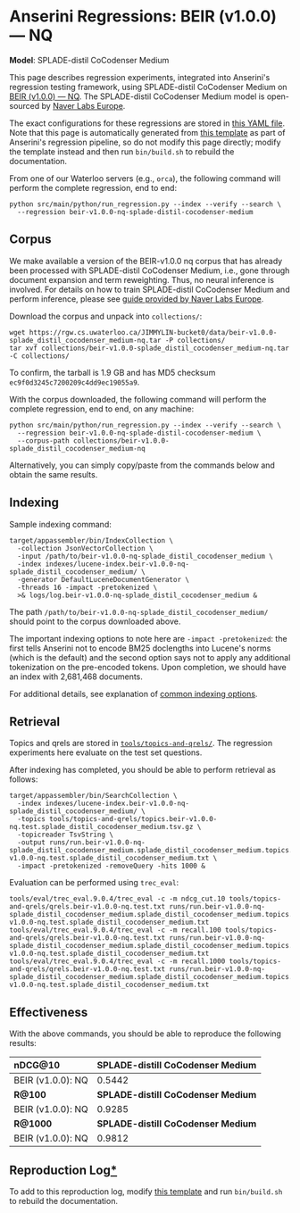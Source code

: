 # Anserini Regressions: BEIR (v1.0.0) &mdash; NQ

**Model**: SPLADE-distil CoCodenser Medium

This page describes regression experiments, integrated into Anserini's regression testing framework, using SPLADE-distil CoCodenser Medium on [BEIR (v1.0.0) &mdash; NQ](http://beir.ai/).
The SPLADE-distil CoCodenser Medium model is open-sourced by [Naver Labs Europe](https://europe.naverlabs.com/research/machine-learning-and-optimization/splade-models).

The exact configurations for these regressions are stored in [this YAML file](../src/main/resources/regression/beir-v1.0.0-nq-splade-distil-cocodenser-medium.yaml).
Note that this page is automatically generated from [this template](../src/main/resources/docgen/templates/beir-v1.0.0-nq-splade-distil-cocodenser-medium.template) as part of Anserini's regression pipeline, so do not modify this page directly; modify the template instead and then run `bin/build.sh` to rebuild the documentation.

From one of our Waterloo servers (e.g., `orca`), the following command will perform the complete regression, end to end:

```
python src/main/python/run_regression.py --index --verify --search \
  --regression beir-v1.0.0-nq-splade-distil-cocodenser-medium
```

## Corpus

We make available a version of the BEIR-v1.0.0 nq corpus that has already been processed with SPLADE-distil CoCodenser Medium, i.e., gone through document expansion and term reweighting.
Thus, no neural inference is involved.
For details on how to train SPLADE-distil CoCodenser Medium and perform inference, please see [guide provided by Naver Labs Europe](https://github.com/naver/splade/tree/main/anserini_evaluation).

Download the corpus and unpack into `collections/`:

```
wget https://rgw.cs.uwaterloo.ca/JIMMYLIN-bucket0/data/beir-v1.0.0-splade_distil_cocodenser_medium-nq.tar -P collections/
tar xvf collections/beir-v1.0.0-splade_distil_cocodenser_medium-nq.tar -C collections/
```

To confirm, the tarball is 1.9 GB and has MD5 checksum `ec9f0d3245c7200209c4dd9ec19055a9`.

With the corpus downloaded, the following command will perform the complete regression, end to end, on any machine:

```
python src/main/python/run_regression.py --index --verify --search \
  --regression beir-v1.0.0-nq-splade-distil-cocodenser-medium \
  --corpus-path collections/beir-v1.0.0-splade_distil_cocodenser_medium-nq
```

Alternatively, you can simply copy/paste from the commands below and obtain the same results.

## Indexing

Sample indexing command:

```
target/appassembler/bin/IndexCollection \
  -collection JsonVectorCollection \
  -input /path/to/beir-v1.0.0-nq-splade_distil_cocodenser_medium \
  -index indexes/lucene-index.beir-v1.0.0-nq-splade_distil_cocodenser_medium/ \
  -generator DefaultLuceneDocumentGenerator \
  -threads 16 -impact -pretokenized \
  >& logs/log.beir-v1.0.0-nq-splade_distil_cocodenser_medium &
```

The path `/path/to/beir-v1.0.0-nq-splade_distil_cocodenser_medium/` should point to the corpus downloaded above.

The important indexing options to note here are `-impact -pretokenized`: the first tells Anserini not to encode BM25 doclengths into Lucene's norms (which is the default) and the second option says not to apply any additional tokenization on the pre-encoded tokens.
Upon completion, we should have an index with 2,681,468 documents.

For additional details, see explanation of [common indexing options](common-indexing-options.md).

## Retrieval

Topics and qrels are stored in [`tools/topics-and-qrels/`](../tools/topics-and-qrels/).
The regression experiments here evaluate on the test set questions.

After indexing has completed, you should be able to perform retrieval as follows:

```
target/appassembler/bin/SearchCollection \
  -index indexes/lucene-index.beir-v1.0.0-nq-splade_distil_cocodenser_medium/ \
  -topics tools/topics-and-qrels/topics.beir-v1.0.0-nq.test.splade_distil_cocodenser_medium.tsv.gz \
  -topicreader TsvString \
  -output runs/run.beir-v1.0.0-nq-splade_distil_cocodenser_medium.splade_distil_cocodenser_medium.topics.beir-v1.0.0-nq.test.splade_distil_cocodenser_medium.txt \
  -impact -pretokenized -removeQuery -hits 1000 &
```

Evaluation can be performed using `trec_eval`:

```
tools/eval/trec_eval.9.0.4/trec_eval -c -m ndcg_cut.10 tools/topics-and-qrels/qrels.beir-v1.0.0-nq.test.txt runs/run.beir-v1.0.0-nq-splade_distil_cocodenser_medium.splade_distil_cocodenser_medium.topics.beir-v1.0.0-nq.test.splade_distil_cocodenser_medium.txt
tools/eval/trec_eval.9.0.4/trec_eval -c -m recall.100 tools/topics-and-qrels/qrels.beir-v1.0.0-nq.test.txt runs/run.beir-v1.0.0-nq-splade_distil_cocodenser_medium.splade_distil_cocodenser_medium.topics.beir-v1.0.0-nq.test.splade_distil_cocodenser_medium.txt
tools/eval/trec_eval.9.0.4/trec_eval -c -m recall.1000 tools/topics-and-qrels/qrels.beir-v1.0.0-nq.test.txt runs/run.beir-v1.0.0-nq-splade_distil_cocodenser_medium.splade_distil_cocodenser_medium.topics.beir-v1.0.0-nq.test.splade_distil_cocodenser_medium.txt
```

## Effectiveness

With the above commands, you should be able to reproduce the following results:

| **nDCG@10**                                                                                                  | **SPLADE-distill CoCodenser Medium**|
|:-------------------------------------------------------------------------------------------------------------|-----------|
| BEIR (v1.0.0): NQ                                                                                            | 0.5442    |
| **R@100**                                                                                                    | **SPLADE-distill CoCodenser Medium**|
| BEIR (v1.0.0): NQ                                                                                            | 0.9285    |
| **R@1000**                                                                                                   | **SPLADE-distill CoCodenser Medium**|
| BEIR (v1.0.0): NQ                                                                                            | 0.9812    |


## Reproduction Log[*](reproducibility.md)

To add to this reproduction log, modify [this template](../src/main/resources/docgen/templates/beir-v1.0.0-nq-splade-distil-cocodenser-medium.template) and run `bin/build.sh` to rebuild the documentation.
